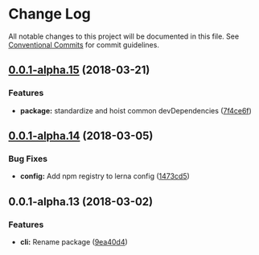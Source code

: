 # Change Log

All notable changes to this project will be documented in this file.
See [Conventional Commits](https://conventionalcommits.org) for commit guidelines.

<a name="0.0.1-alpha.15"></a>
## [0.0.1-alpha.15](https://github.com/pattern-lab/patternlab-node/tree/master/packages/cli/compare/@pattern-lab/cli@0.0.1-alpha.14...@pattern-lab/cli@0.0.1-alpha.15) (2018-03-21)


### Features

* **package:** standardize and hoist common devDependencies ([7f4ce6f](https://github.com/pattern-lab/patternlab-node/tree/master/packages/cli/commit/7f4ce6f))




<a name="0.0.1-alpha.14"></a>
## [0.0.1-alpha.14](https://github.com/pattern-lab/patternlab-node/tree/master/packages/cli/compare/@pattern-lab/cli@0.0.1-alpha.13...@pattern-lab/cli@0.0.1-alpha.14) (2018-03-05)


### Bug Fixes

* **config:** Add npm registry to lerna config ([1473cd5](https://github.com/pattern-lab/patternlab-node/tree/master/packages/cli/commit/1473cd5))




<a name="0.0.1-alpha.13"></a>
## 0.0.1-alpha.13 (2018-03-02)


### Features

* **cli:** Rename package ([9ea40d4](https://github.com/pattern-lab/patternlab-node/tree/master/packages/cli/commit/9ea40d4))
